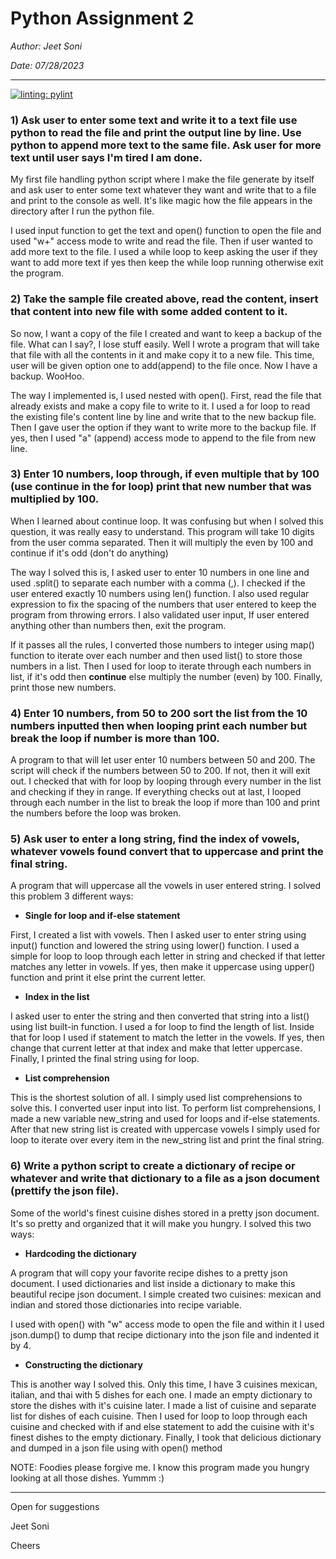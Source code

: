 # Python Assignment 2
*Author: Jeet Soni*

*Date: 07/28/2023*

---

[![linting: pylint](https://img.shields.io/badge/linting-pylint-yellowgreen)](https://github.com/pylint-dev/pylint)


### **1) Ask user to enter some text and write it to a text file use python to read the file and print the output line by line. Use python to append more text to the same file. Ask user for more text until user says I'm tired I am done.**

My first file handling python script where I make the file generate by itself and ask user to enter some text whatever they want and write that to a file and print to the console as well. It's like magic how the file appears in the directory after I run the python file. 

I used input function to get the text and open() function to open the file and used "w+" access mode to write and read the file. Then if user wanted to add more text to the file. I used a while loop to keep asking the user if they want to add more text if yes then keep the while loop running otherwise exit the program. 

### **2) Take the sample file created above, read the content, insert that content into new file with some added content to it.**

So now, I want a copy of the file I created and want to keep a backup of the file. What can I say?, I lose stuff easily. Well I wrote a program that will take that file with all the contents in it and make copy it to a new file.
This time, user will be given option one to add(append) to the file once. Now I have a backup. WooHoo.

The way I implemented is, I used nested with open(). First, read the file that already exists and make a copy file to write to it. I used a for loop to read the existing file's content line by line and write that to the new backup file. Then I gave user the option if they want to write more to the backup file. If yes, then I used "a" (append) access mode to append to the file from new line.

### **3) Enter 10 numbers, loop through, if even multiple that by 100 (use continue in the for loop) print that new number that was multiplied by 100.**

When I learned about continue loop. It was confusing but when I solved this question, it was really easy to understand. This program will take 10 digits from the user comma separated. Then it will multiply the even by 100 and continue if it's odd (don't do anything)

The way I solved this is, I asked user to enter 10 numbers in one line and used .split() to separate each number with a comma (,). I checked if the user entered exactly 10 numbers using len() function. I also used regular expression to fix the spacing of the numbers that user entered to keep the program from throwing errors. I also validated user input, If user entered anything other than numbers then, exit the program. 

If it passes all the rules, I converted those numbers to integer using map() function to iterate over each number and then used list() to store those numbers in a list. Then I used for loop to iterate through each numbers in list, if it's odd then **continue** else multiply the number (even) by 100. Finally, print those new numbers. 

### **4) Enter 10 numbers, from 50 to 200 sort the list from the 10 numbers inputted then when looping print each number but break the loop if number is more than 100.**

A program to that will let user enter 10 numbers between 50 and 200. The script will check if the numbers between 50 to 200. If not, then it will exit out. I checked that with for loop by looping through every number in the list and checking if they in range. If everything checks out at last, I looped through each number in the list to break the loop if more than 100 and print the numbers before the loop was broken.

### **5) Ask user to enter a long string, find the index of vowels, whatever vowels found convert that to uppercase and print the final string.**

A program that will uppercase all the vowels in user entered string. I solved this problem 3 different ways:

* **Single for loop and if-else statement**

First, I created a list with vowels. Then I asked user to enter string using input() function and lowered the string using lower() function. I used a simple for loop to loop through each letter in string and checked if that letter matches any letter in vowels. If yes, then make it uppercase using upper() function and print it else print the current letter. 

* **Index in the list**

I asked user to enter the string and then converted that string into a list() using list built-in function. I used a for loop to find the length of list. Inside that for loop I used if statement to match the letter in the vowels. If yes, then change that current letter at that index and make that letter uppercase. Finally, I printed the final string using for loop.

* **List comprehension**

This is the shortest solution of all. I simply used list comprehensions to solve this. I converted user input into list. To perform list comprehensions, I made a new variable new_string and used for loops and if-else statements. After that new string list is created with uppercase vowels I simply used for loop to iterate over every item in the new_string list and print the final string.

### **6) Write a python script to create a dictionary of recipe or whatever and write that dictionary to a file as a json document (prettify the json file).**  


Some of the world's finest cuisine dishes stored in a pretty json document. It's so pretty and organized that it will make you hungry. I solved this two ways: 

* **Hardcoding the dictionary**

A program that will copy your favorite recipe dishes to a pretty json document. I used dictionaries and list inside a dictionary to make this beautiful recipe json document. I simple created two cuisines: mexican and indian and stored those dictionaries into recipe variable.

I used with open() with "w" access mode to open the file and within it I used json.dump() to dump that recipe dictionary into the json file and indented it by 4. 

* **Constructing the dictionary**

This is another way I solved this. Only this time, I have 3 cuisines mexican, italian, and thai with 5 dishes for each one. I made an empty dictionary to store the dishes with it's cuisine later. I made a list of cuisine and separate list for dishes of each cuisine. Then I used for loop to loop through each cuisine and checked with if and else statement to add the cuisine with it's finest dishes to the empty dictionary. Finally, I took that delicious dictionary and dumped in a json file using with open() method 

NOTE: Foodies please forgive me. I know this program made you hungry looking at all those dishes. Yummm :)

---

Open for suggestions 

Jeet Soni

Cheers










